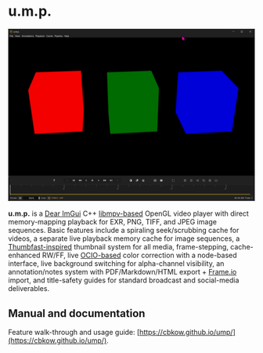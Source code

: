 # u.m.p.

![ump image](docs/images/ump_HceQxrXtfQ.png)

**u.m.p.** is a [Dear ImGui](https://github.com/ocornut/imgui) C++ [libmpv-based](https://mpv.io/) OpenGL video player with direct memory-mapping playback for EXR, PNG, TIFF, and JPEG image sequences. Basic features include a spiraling seek/scrubbing cache for videos, a separate live playback memory cache for image sequences, a [Thumbfast-inspired](https://github.com/po5/thumbfast) thumbnail system for all media, frame-stepping, cache-enhanced RW/FF, live [OCIO-based](https://opencolorio.org/) color correction with a node-based interface, live background switching for alpha-channel visibility, an annotation/notes system with PDF/Markdown/HTML export + [Frame.io](https://frame.io/home) import, and title-safety guides for standard broadcast and social-media deliverables. 

## Manual and documentation

Feature walk-through and usage guide: [https://cbkow.github.io/ump/](https://cbkow.github.io/ump/).